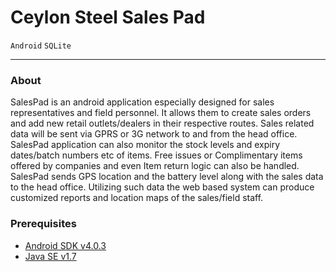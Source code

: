 # Ceylon Steel Sales Pad
`Android` `SQLite`
_____

### About

SalesPad is an android application especially designed for sales representatives and field personnel. 
It allows them to create sales orders and add new retail outlets/dealers in their respective routes.
Sales related data will be sent via GPRS or 3G network to and from the head office. 
SalesPad application can also monitor the stock levels and expiry dates/batch numbers etc of items. 
Free issues or Complimentary items offered by companies and even Item return logic can also be handled. 
SalesPad sends GPS location and the battery level along with the sales data to the head office. 
Utilizing such data the web based system can produce customized reports and location maps of the sales/field staff.

### Prerequisites

* [Android SDK v4.0.3](http://developer.android.com/sdk/)
* [Java SE v1.7](http://www.oracle.com/technetwork/java/javase/downloads/)